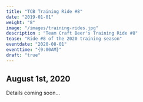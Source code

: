 ```yaml
---
title: "TCB Training Ride #8"
date: "2019-01-01"
weight: "8"
image: "/images/training-rides.jpg"
description : "Team Craft Beer's Training Ride #8"
tease: "Ride #8 of the 2020 training season"
eventdate: "2020-08-01"
eventtime: "{9:00AM}"
draft: "true"
---
```


## August 1st, 2020

Details coming soon...